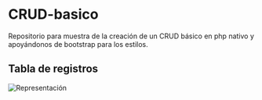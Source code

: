 # CRUD-basico
Repositorio para muestra de la creación de un CRUD  básico en php  nativo y apoyándonos de bootstrap  para los estilos.

<p align="center">
    <h2>Tabla de registros</h2>
    <img src="https://i.postimg.cc/XNKjXFvM/Captura-de-pantalla-34.png" alt="Representación" >
</p>